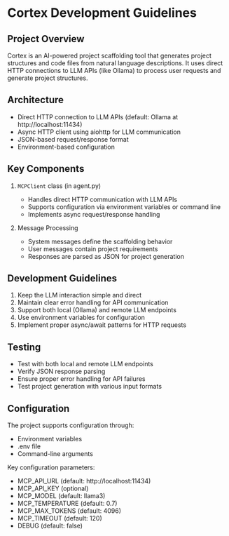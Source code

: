 # Cortex Development Guidelines

## Project Overview
Cortex is an AI-powered project scaffolding tool that generates project structures and code files from natural language descriptions. It uses direct HTTP connections to LLM APIs (like Ollama) to process user requests and generate project structures.

## Architecture
- Direct HTTP connection to LLM APIs (default: Ollama at http://localhost:11434)
- Async HTTP client using aiohttp for LLM communication
- JSON-based request/response format
- Environment-based configuration

## Key Components
1. `MCPClient` class (in agent.py)
   - Handles direct HTTP communication with LLM APIs
   - Supports configuration via environment variables or command line
   - Implements async request/response handling

2. Message Processing
   - System messages define the scaffolding behavior
   - User messages contain project requirements
   - Responses are parsed as JSON for project generation

## Development Guidelines
1. Keep the LLM interaction simple and direct
2. Maintain clear error handling for API communication
3. Support both local (Ollama) and remote LLM endpoints
4. Use environment variables for configuration
5. Implement proper async/await patterns for HTTP requests

## Testing
- Test with both local and remote LLM endpoints
- Verify JSON response parsing
- Ensure proper error handling for API failures
- Test project generation with various input formats

## Configuration
The project supports configuration through:
- Environment variables
- .env file
- Command-line arguments

Key configuration parameters:
- MCP_API_URL (default: http://localhost:11434)
- MCP_API_KEY (optional)
- MCP_MODEL (default: llama3)
- MCP_TEMPERATURE (default: 0.7)
- MCP_MAX_TOKENS (default: 4096)
- MCP_TIMEOUT (default: 120)
- DEBUG (default: false) 